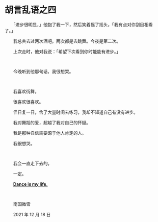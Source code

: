 # 胡言乱语之四

　　「进步很明显，」他抱了我一下，然后笑着摇了摇头，「我有点对你刮目相看了。」

　　我总共去过两次酒吧。两次都是去跳舞。今夜是第二次。

　　上次走时，他对我说：「希望下次看到你时能能有进步。」

<br />

　　今晚听到他那句话，我很想哭。

<br />

　　我喜欢街舞。

　　很喜欢很喜欢。

　　但日复一日，舍了大量时间去练习，我却不知道自己有没有进步。

　　我对舞蹈的爱，超越了我对自己的怀疑。

　　我是那种自信需要源于他人肯定的人。

　　我很想哭。

<br />

　　我会一直走下去的。

　　一定。

　　**<u>Dance is my life.</u>**

<br />

　　南国微雪

　　2021 年 12 月 18 日

